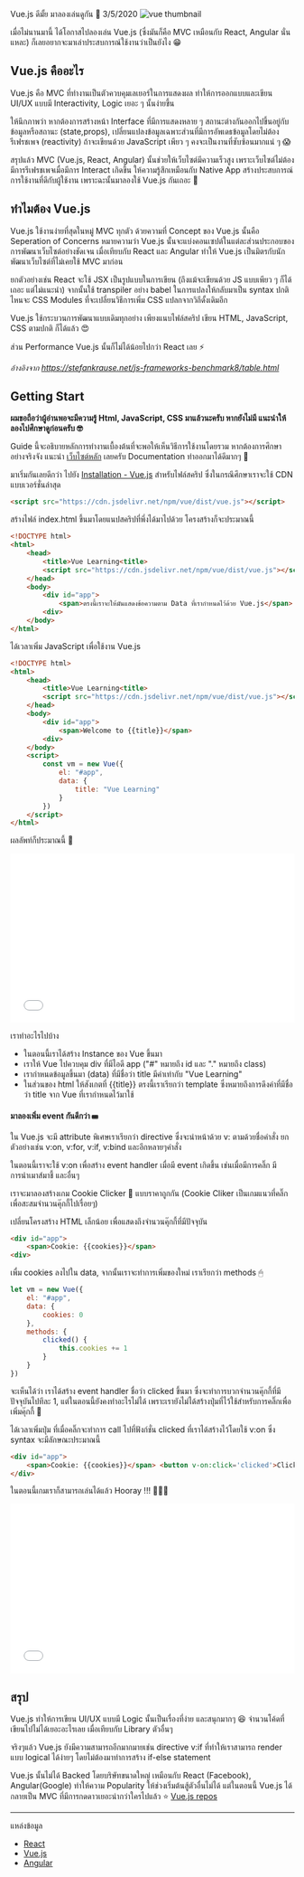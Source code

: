 Vue.js ดีมั้ย มาลองเล่นดูกัน 🎉
3/5/2020
![vue thumbnail](https://hackernoon.com/hn-images/1*ACR0gj0wbx91V_xgURifWg.png)

เมื่อไม่นานมานี้ ได้โอกาสไปลองเล่น Vue.js (ซึ่งมันก็คือ MVC เหมือนกับ React, Angular นั่นแหละ) ก็เลยอยากจะมาเล่าประสบการณ์ใช้งานว่าเป็นยังไง 😁

## Vue.js คืออะไร
Vue.js คือ MVC ที่ทำงานเป็นตัวควบคุมเลเยอร์ในการแสดงผล ทำให้การออกแบบและเขียน UI/UX แบบมี Interactivity, Logic เยอะ ๆ นั้นง่ายขึ้น

ให้นึกภาพว่า หากต้องการสร้างหน้า Interface ที่มีการแสดงหลาย ๆ สถานะต่างกันออกไปขึ้นอยู่กับข้อมูลหรือสถานะ (state,props), เปลี่ยนแปลงข้อมูลเฉพาะส่วนที่มีการอัพเดธข้อมูลโดยไม่ต้องรีเฟรชเพจ (reactivity) ถ้าจะเขียนด้วย JavaScript เพียว ๆ คงจะเป็นงานที่ซับซ้อนมากแน่ ๆ 😱

สรุปแล้ว MVC (Vue.js, React, Angular) นั้นช่วยให้เว็บไซต์มีความเร็วสูง เพราะเว็บไซต์ไม่ต้องมีการรีเฟรชเพจเมื่อมีการ Interact เกิดขึ้น ให้ความรู้สึกเหมือนกับ Native App สร้างประสบการณ์การใช้งานที่ดีกับผู้ใช้งาน เพราะฉะนั้นมาลองใช้ Vue.js กันเถอะ 🎉

## ทำไมต้อง Vue.js
Vue.js ใช้งานง่ายที่สุดในหมู่ MVC ทุกตัว ด้วยความที่ Concept ของ Vue.js นั้นคือ Seperation of Concerns หมายความว่า Vue.js นั้นจะแบ่งคอนเซปต์ในแต่ละส่วนประกอบของการพัฒนาเว็บไซต์อย่างชัดเจน เมื่อเทียบกับ React และ Angular ทำให้ Vue.js เป็นมิตรกับนักพัฒนาเว็บไซต์ที่ไม่เคยใช้ MVC มาก่อน

ยกตัวอย่างเช่น React จะใช้ JSX เป็นรูปแบบในการเขียน (ถึงแม้จะเขียนด้วย JS แบบเพียว ๆ ก็ได้เถอะ แต่ไม่แนะนำ) จากนั้นใช้ transpiler อย่าง babel ในการแปลงให้กลับมาเป็น syntax ปกติ ไหนจะ CSS Modules ที่จะเปลี่ยนวิธีการเพิ่ม CSS แปลกจากวิถีดั้งเดิมอีก

Vue.js ใช้กระบวนการพัฒนาแบบเดิมทุกอย่าง เพียงแนบไฟล์สคริป เขียน HTML, JavaScript, CSS ตามปกติ ก็ได้แล้ว 😍

ส่วน Performance Vue.js นั้นก็ไม่ได้น้อยไปกว่า React เลย ⚡

*อ้างอิงจาก https://stefankrause.net/js-frameworks-benchmark8/table.html*

## Getting Start
**ผมขอถือว่าผู้อ่านพอจะมีความรู้ Html, JavaScript, CSS มาแล้วนะครับ หากยังไม่มี แนะนำให้ลองไปศึกษาดูก่อนครับ 🤓**

Guide นี้จะอธิบายหลักการทำงานเบื้องต้นที่จะพอให้เห็นวิธีการใช้งานโดยรวม หากต้องการศึกษาอย่างจริงจัง แนะนำ [เว็บไซต์หลัก](https://vuejs.org) เลยครับ Documentation ทำออกมาได้ดีมากๆ 📖

มาเริ่มกันเลยดีกว่า ไปยัง [Installation - Vue.js](https://vuejs.org/v2/guide/installation.html) สำหรับไฟล์สคริป ซึ่งในกรณึศึกษาเราจะใช้ CDN แบบเวอร์ชั่นล่าสุด
```html
<script src="https://cdn.jsdelivr.net/npm/vue/dist/vue.js"></script>
```

สร้างไฟล์ index.html ขึ้นมาโดยแนปสคริปที่พึ่งได้มาไปด้วย โครงสร้างก็จะประมาณนี้
```html
<!DOCTYPE html>
<html>
	<head>
		<title>Vue Learning<title>
		<script src="https://cdn.jsdelivr.net/npm/vue/dist/vue.js"></script>
	</head>
	<body>
		<div id="app">
			<span>ตรงนี้เราจะให้มันแสดงข้อความตาม Data ที่เรากำหนดไว้ด้วย Vue.js</span>
		<div>
	</body>
</html>
```

ได้เวลาเพิ่ม JavaScript เพื่อใช้งาน Vue.js
```html
<!DOCTYPE html>
<html>
	<head>
		<title>Vue Learning<title>
		<script src="https://cdn.jsdelivr.net/npm/vue/dist/vue.js"></script>
	</head>
	<body>
		<div id="app">
			<span>Welcome to {{title}}</span>
		<div>
	</body>
	<script>
		const vm = new Vue({
			el: "#app",
			data: {
				title: "Vue Learning"
			}
		})
	</script>
</html>
```

ผลลัพท์ก็ประมาณนี้ 🎉

<iframe width="100%" height="300" src="//jsfiddle.net/littleboycoding/3pjq865v/1/embedded/result,js,html/" allowfullscreen="allowfullscreen" allowpaymentrequest frameborder="0"></iframe>

เราทำอะไรไปบ้าง
- ในตอนนี้เราได้สร้าง Instance ของ Vue ขึ้นมา
- เราให้ Vue ไปควบคุม div ที่มีไอดี app ("#" หมายถึง id และ "." หมายถึง class)
- เรากำหนดข้อมูลขึ้นมา (data) ที่มีชื่อว่า title มีค่าเท่ากับ "Vue Learning"
- ในส่วนของ html ให้สังเกตที่ {{title}} ตรงนี้เราเรียกว่า template ซึ่งหมายถึงการดึงค่าที่มีชื่อว่า title จาก Vue ที่เรากำหนดไว้มาใช้

#### มาลองเพิ่ม event กันดีกว่า ⌨

ใน Vue.js จะมี attribute พิเศษเราเรียกว่า directive ซึ่งจะนำหน้าด้วย v: ตามด้วยชื่อคำสั่ง ยกตัวอย่างเช่น v:on, v:for, v:if, v:bind และอีกหลายๆคำสั่ง

ในตอนนี้เราจะใช้ v:on เพื่อสร้าง event handler เมื่อมี event เกิดขึ้น เช่นเมื่อมีการคลิ๊ก มีการนำเมาส์มาชี้ และอื่นๆ

เราจะมาลองสร้างเกม Cookie Clicker 🍪 แบบราคาถูกกัน (Cookie Cliker เป็นเกมแนวที่คลิ๊กเพื่อสะสมจำนวนคุ๊กกี้ไปเรื่อยๆ)

เปลี่ยนโครงสร้าง HTML เล็กน้อย เพื่อแสดงถึงจำนวนคุ๊กกี้ที่มีปัจจุบัน

```html
<div id="app">
	<span>Cookie: {{cookies}}</span>
<div>
```

เพื่ม cookies ลงไปใน data, จากนั้นเราจะทำการเพิ่มของใหม่ เราเรียกว่า methods 🖱
```javascript
let vm = new Vue({
	el: "#app",
	data: {
		cookies: 0
	},
	methods: {
		clicked() {
			this.cookies += 1
		}
	}
})
```

จะเห็นได้ว่า เราได้สร้าง event handler ชื่อว่า clicked ขึ้นมา ซึ่งจะทำการบวกจำนวนคุ๊กกี้ที่มีปัจจุบันไปทีละ 1, แต่ในตอนนี้ยังคงทำอะไรไม่ได้ เพราะเรายังไม่ได้สร้างปุ่มที่ไว้ใช้สำหรับการคลิ๊กเพื่อเพิ่มคุ๊กกี้ 🍪

ได้เวลาเพิ่มปุ่ม ที่เมื่อคลิ๊กจะทำการ call ไปที่ฟังก์ชั่น clicked ที่เราได้สร้างไว้โดยใช้ v:on ซึ่ง syntax จะมีลักษณะประมาณนี้

```html
<div id="app">
	<span>Cookie: {{cookies}}</span> <button v-on:click='clicked'>Click me</button>
</div>
```

ในตอนนี้เกมเราก็สามารถเล่นได้แล้ว Hooray !!! 🎉🎉🎉

<iframe width="100%" height="300" src="//jsfiddle.net/littleboycoding/7jqg8k5v/1/embedded/result,js,html" allowfullscreen="allowfullscreen" allowpaymentrequest frameborder="0"></iframe>

## สรุป
Vue.js ทำให้การเขียน UI/UX แบบมี Logic นั้นเป็นเรื่องที่ง่าย และสนุกมากๆ 😆 จำนวนโค้ดที่เขียนไปไม่ได้เยอะอะไรเลย เมื่อเทียบกับ Library ตัวอื่นๆ

จริงๆแล้ว Vue.js ยังมีความสามารถอีกมากมายเช่น directive v:if ที่ทำให้เราสามารถ render แบบ logical ได้ง่ายๆ โดยไม่ต้องมาทำการสร้าง if-else statement

Vue.js นั้นไม่ได้ Backed โดยบริษัทขนาดใหญ่ เหมือนกับ React (Facebook), Angular(Google) ทำให้ความ Popularity ให้ช่วงเริ่มต้นสู้ตัวอื่นไม่ได้ แต่ในตอนนี้ Vue.js ได้กลายเป็น MVC ที่มีการกดดาวเยอะนำกว่าใครไปแล้ว ⭐ [Vue.js repos](https://github.com/vuejs/vue)

---

แหล่งข้อมูล
- [React](https://reactjs.org/)
- [Vue.js](https://vuejs.org/)
- [Angular](https://angular.io/)
